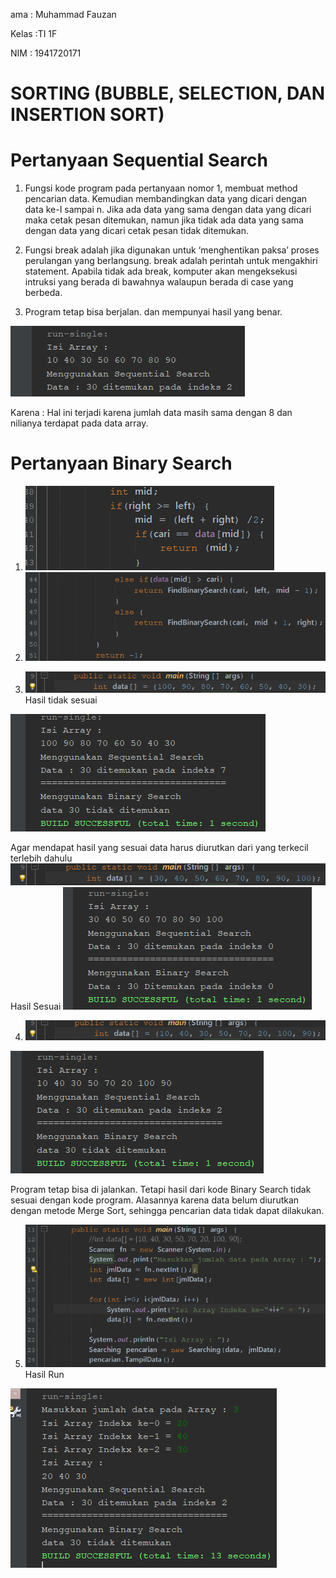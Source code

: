 ama    : Muhammad Fauzan

Kelas   :TI 1F

NIM     : 1941720171

# SORTING (BUBBLE, SELECTION, DAN INSERTION SORT) #

# Pertanyaan Sequential Search #

1. Fungsi kode program pada pertanyaan nomor 1, membuat method 
pencarian data. Kemudian membandingkan data yang dicari dengan 
data ke-I sampai n.
Jika ada data yang sama dengan data yang dicari maka cetak pesan 
ditemukan, namun jika tidak ada data yang sama dengan data yang 
dicari cetak pesan tidak ditemukan. 

2. Fungsi break adalah jika digunakan untuk ‘menghentikan paksa’ 
proses perulangan yang berlangsung. break adalah perintah untuk 
mengakhiri statement. Apabila tidak ada break, komputer akan 
mengeksekusi intruksi yang berada di bawahnya walaupun berada di 
case yang berbeda.

3. Program tetap bisa berjalan.
dan mempunyai hasil yang benar.
<img src = "3.png">

Karena : Hal ini terjadi karena jumlah data masih sama dengan 8 
dan nilianya terdapat pada data array.

# Pertanyaan Binary Search #

1. <img src = "1.png">

2. <img src = "2.png">

3. <img src = "31.png"> Hasil tidak sesuai
<img src = "32.png">

Agar mendapat hasil yang sesuai data harus diurutkan dari yang 
terkecil terlebih dahulu
<img src = "33.png"> Hasil Sesuai
<img src = "34.png">

4. <img src = "41.png">
<img src = "42.png">

Program tetap bisa di jalankan. Tetapi hasil dari kode Binary 
Search tidak sesuai dengan kode program. Alasannya karena data 
belum diurutkan dengan metode Merge Sort, sehingga pencarian data 
tidak dapat dilakukan.

5. <img src = "51.png"> Hasil Run
<img src = "52.png">